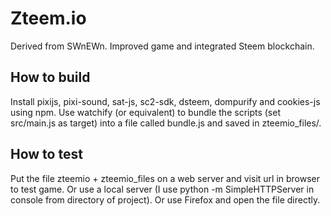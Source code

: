 # Zteem.io
Derived from SWnEWn. Improved game and integrated Steem blockchain.

## How to build
Install pixijs, pixi-sound, sat-js, sc2-sdk, dsteem, dompurify and cookies-js using npm. Use watchify (or equivalent) to bundle the scripts (set src/main.js as target) into a file called bundle.js and saved in zteemio_files/.

## How to test
Put the file zteemio + zteemio_files on a web server and visit url in browser to test game. Or use a local server (I use python -m SimpleHTTPServer in console from directory of project). Or use Firefox and open the file directly.

